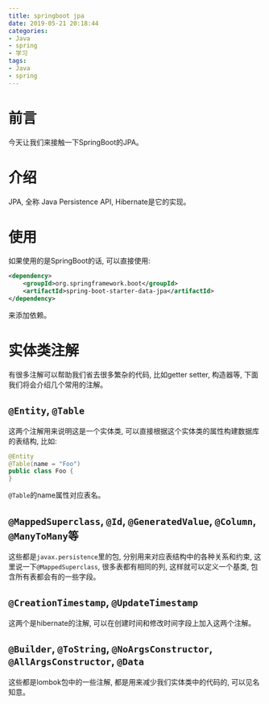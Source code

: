```yaml
---
title: springboot jpa
date: 2019-05-21 20:18:44
categories:
- Java
- spring
- 学习
tags:
- Java
- spring
---
```


# 前言

今天让我们来接触一下SpringBoot的JPA。

<!--more-->

# 介绍

JPA, 全称 Java Persistence API, Hibernate是它的实现。

# 使用

如果使用的是SpringBoot的话, 可以直接使用:

```xml
<dependency>
    <groupId>org.springframework.boot</groupId>
    <artifactId>spring-boot-starter-data-jpa</artifactId>
</dependency>
```

来添加依赖。

# 实体类注解

有很多注解可以帮助我们省去很多繁杂的代码, 比如getter setter, 构造器等, 下面我们将会介绍几个常用的注解。

## `@Entity`, `@Table`

这两个注解用来说明这是一个实体类, 可以直接根据这个实体类的属性构建数据库的表结构, 比如:

```java
@Entity
@Table(name = "Foo")
public class Foo {
}
```

`@Table`的name属性对应表名。

## `@MappedSuperclass`, `@Id`, `@GeneratedValue`, `@Column`, `@ManyToMany`等

这些都是`javax.persistence`里的包, 分别用来对应表结构中的各种关系和约束, 这里说一下`@MappedSuperclass`, 很多表都有相同的列, 这样就可以定义一个基类, 包含所有表都会有的一些字段。

## `@CreationTimestamp`, `@UpdateTimestamp`

这两个是hibernate的注解, 可以在创建时间和修改时间字段上加入这两个注解。

## `@Builder`, `@ToString`, `@NoArgsConstructor`, `@AllArgsConstructor`, `@Data`

这些都是lombok包中的一些注解, 都是用来减少我们实体类中的代码的, 可以见名知意。
